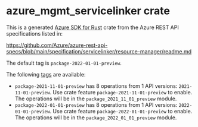 # azure_mgmt_servicelinker crate

This is a generated [Azure SDK for Rust](https://github.com/Azure/azure-sdk-for-rust) crate from the Azure REST API specifications listed in:

https://github.com/Azure/azure-rest-api-specs/blob/main/specification/servicelinker/resource-manager/readme.md

The default tag is `package-2022-01-01-preview`.

The following [tags](https://github.com/Azure/azure-sdk-for-rust/blob/main/services/tags.md) are available:

- `package-2021-11-01-preview` has 8 operations from 1 API versions: `2021-11-01-preview`. Use crate feature `package-2021-11-01-preview` to enable. The operations will be in the `package_2021_11_01_preview` module.
- `package-2022-01-01-preview` has 8 operations from 1 API versions: `2022-01-01-preview`. Use crate feature `package-2022-01-01-preview` to enable. The operations will be in the `package_2022_01_01_preview` module.